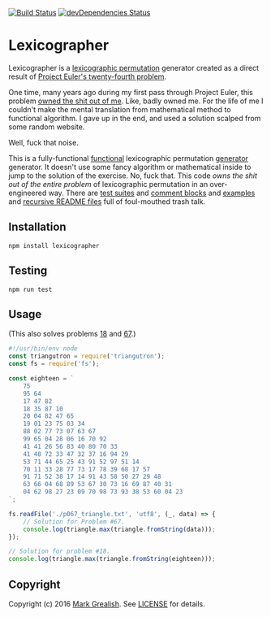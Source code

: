 [![Build Status](https://travis-ci.org/bhalash/lexicographer.svg?branch=master)](https://travis-ci.org/bhalash/lexicographer) [![devDependencies Status](https://david-dm.org/bhalash/lexicographer/dev-status.png)](https://david-dm.org/bhalash/lexicographer?type=dev)

# Lexicographer
Lexicographer is a [lexicographic permutation][1] generator created as a direct result of [Project Euler's twenty-fourth problem][3].

One time, many years ago during my first pass through Project Euler, this problem [owned the shit out of me][4]. Like, badly owned me. For the life of me I couldn't make the mental translation from mathematical method to functional algorithm. I gave up in the end, and used a solution scalped from some random website.

Well, fuck that noise.

This is a fully-functional [functional][5] lexicographic permutation [generator][2] generator. It doesn't use some fancy algorithm or mathematical inside to jump to the solution of the exercise. No, fuck that. This code _owns the shit out of the entire problem_ of lexicographic permutation in an over-engineered way. There are [test suites][6] and [comment blocks][7] and [examples][8] and [recursive README files][9] full of foul-mouthed trash talk.

## Installation

    npm install lexicographer

## Testing

    npm run test

## Usage
(This also solves problems [18][3] and [67][5].)

```javascript
#!/usr/bin/env node
const triangutron = require('triangutron');
const fs = require('fs');

const eighteen = `
    75
    95 64
    17 47 82
    18 35 87 10
    20 04 82 47 65
    19 01 23 75 03 34
    88 02 77 73 07 63 67
    99 65 04 28 06 16 70 92
    41 41 26 56 83 40 80 70 33
    41 48 72 33 47 32 37 16 94 29
    53 71 44 65 25 43 91 52 97 51 14
    70 11 33 28 77 73 17 78 39 68 17 57
    91 71 52 38 17 14 91 43 58 50 27 29 48
    63 66 04 68 89 53 67 30 73 16 69 87 40 31
    04 62 98 27 23 09 70 98 73 93 38 53 60 04 23
`;

fs.readFile('./p067_triangle.txt', 'utf8', (_, data) => {
    // Solution for Problem #67.
    console.log(triangle.max(triangle.fromString(data)));
});

// Solution for problem #18.
console.log(triangle.max(triangle.fromString(eighteen)));
```

## Copyright

Copyright (c) 2016 [Mark Grealish][10]. See [LICENSE](LICENSE) for details.

[1]: https://en.wikipedia.org/wiki/Permutation#Generation_in_lexicographic_order "Permutation: Generation in lexicographic order"
[2]: https://developer.mozilla.org/en-US/docs/Web/JavaScript/Reference/Statements/function* "function*"
[3]: https://projecteuler.net/problem=24 "Problem 24"
[4]: https://www.bhalash.com/archives/13544792394 "Project Euler Problem 24"
[5]: https://en.wikipedia.org/wiki/Functional_programming "Functional programming"
[6]: test/test.js
[7]: lexicographer.js
[8]: #usage
[9]: README.md
[10]: project_euler_solution.js
[11]: https://www.bhalash.com
